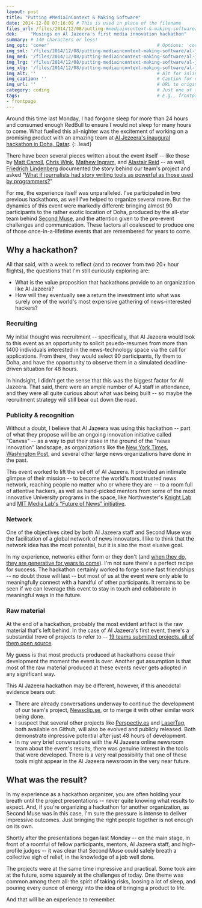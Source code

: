 ```yaml
---
layout: post
title: "Putting #MediaInContext & Making Software"
date: 2014-12-08 07:16:09 # This is used in place of the filename
files_url: /files/2014/12/08/putting-#mediaincontext-&-making-software/
dek:     "Musings on Al Jazeera's first media innovation hackathon"
summary: # 140 characters or less!
img_opt: 'cover'                                        # Options: 'cover' or 'inlne' or 'none'
img_sml: '/files/2014/12/08/putting-mediaincontext-making-software/al-jazeera-sml.jpg'                          # Default on cover or inline
img_med: '/files/2014/12/08/putting-mediaincontext-making-software/al-jazeera-med.jpg'                          # 640x512px cover, inline
img_lrg: '/files/2014/12/08/putting-mediaincontext-making-software/al-jazeera-lrg.jpg'                          # 800x640px cover, inline
img_xlg: '/files/2014/12/08/putting-mediaincontext-making-software/al-jazeera-xlg.jpg'                         # 1200x960px cover only
img_alt: ''                                             # Alt for inline
img_caption: ''                                         # Caption for either
img_url: ''                                             # URL to original image
category: coding                                        # Just one of the 4xCs
tags:                                                   # E.g., frontpage
- frontpage
---
```


Around this time last Monday, I had forgone sleep for more than 24 hours and consumed enough RedBull to ensure I would not sleep for many hours to come. What fuelled this all-nighter was the excitement of working on a promising product with an amazing team at [Al Jezeera's inaugural hackathon in Doha, Qatar][canvas].
{: .lead}

There have been several pieces written about the event itself -- like those by [Matt Carroll][1], [Chris Wink][2], [Mathew Ingram][3], and [Alastair Reid][4] -- as well, [Friedrich Lindenberg](http://pudo.org/about/) documented the story behind our team's project and asked "[What if journalists had story writing tools as powerful as those used by programmers?](http://pudo.org/blog/2014/12/03/newsclipse.html)"

For me, the experience itself was unparalleled. I've participated in two previous hackathons, as well I've helped to organize several more. But the dynamics of this event were markedly different: bringing almost 90 participants to the rather exotic location of Doha, produced by the all-star team behind [Second Muse][secondmuse], and the attention given to the pre-event challenges and communication. These factors all coalesced to produce one of those once-in-a-lifetime events that are remembered for years to come.

## Why a hackathon?

All that said, with a week to reflect (and to recover from two 20+ hour flights), the questions that I'm still curiously exploring are:

* What is the value proposition that hackathons provide to an organization like Al Jazeera? 
* How will they eventually see a return the investment into what was surely one of the world's most expensive gathering of news-interested hackers?

### Recruiting
My initial thought was recruitment -- specifically, that Al Jazeera would look to this event as an opportunity to solicit psuedo-resumes from more than 1400 individuals interested in the news-technology space via the call for applications. From there, they would select 90 participants, fly them to Doha, and have the opportunity to observe them in a simulated deadline-driven situation for 48 hours.

In hindsight, I didn't get the sense that this was the biggest factor for Al Jazeera. That said, there were an ample number of AJ staff in attendance, and they were all quite curious about what was being built -- so maybe the recruitment strategy will still bear out down the road.

### Publicity & recognition
Without a doubt, I believe that Al Jazeera was using this hackathon -- part of what they propose will be an ongoing innovation initiative called "Canvas" -- as a way to put their stake in the ground of the "news innovation" landscape, as organizations like the [New York Times][timesopen], [Washington Post][election], and several other large news organizations have done in the past.

This event worked to lift the veil off of Al Jazeera. It provided an intimate glimpse of their mission -- to become the world's most trusted news network, reaching people no matter who or where they are -- to a room full of attentive hackers, as well as hand-picked mentors from some of the most innovative University programs in the space, like Northwester's [Knight Lab](http://knightlab.northwestern.edu/about/) and [MIT Media Lab's “Future of News” initiative](https://medium.com/@matthewscarroll/new-future-of-news-initiative-at-mit-media-lab-focuses-on-tools-and-techniques-for-newsrooms-4bfc1d4f2c60). 

### Network
One of the objectives cited by both Al Jazeera staff and Second Muse was the facilitation of a global network of news innovators. I like to think that the network idea has the most potential, but it is also the most elusive goal.

In my experience, networks either form or they don't (and [when they do, they are generative for years to come][webofchange]). I'm not sure there's a perfect recipe for success. The hackathon certainly worked to forge some fast friendships -- no doubt those will last -- but most of us at the event were only able to meaningfully connect with a handful of other participants. It remains to be seen if we can leverage this event to stay in touch and collaborate in meaningful ways in the future.

### Raw material
At the end of a hackathon, probably the most evident artifact is the raw material that's left behind. In the case of Al Jazeera's first event, there's a substantial trove of projects to refer to -- [19 teams submitted projects, all of them open source](http://canvas.challengepost.com/submissions).

My guess is that most products produced at hackathons cease their development the moment the event is over. Another gut assumption is that most of the raw material produced at these events never gets adopted in any significant way.

This Al Jazeera hackathon may be different, however, if this anecdotal evidence bears out: 

* There are already conversations underway to continue the development of our team's project, [Newsclip.se][newsclispe], or to merge it with other similar work being done.
* I suspect that several other projects like [Perspectiv.es][perspectives] and [LaserTag][lasertag], both available on Github, will also be evolved and publicly released. Both demonstrate impressive potential after just 48 hours of development.
* In my very brief conversations with the Al Jazeera online newsroom team about the event's results, there was genuine interest in the tools that were developed. There is a very real possibility that one of these tools might appear in the Al Jazeera newsroom in the very near future.

## What was the result?

In my experience as a hackathon organizer, you are often holding your breath until the project presentations -- never quite knowing what results to expect. And, if you're organizing a hackathon for another organization, as Second Muse was in this case, I'm sure the pressure is intense to deliver impressive outcomes. Just bringing the right people together is not enough on its own. 

Shortly after the presentations began last Monday -- on the main stage, in front of a roomful of fellow participants, mentors, Al Jazeera staff, and high-profile judges -- it was clear that Second Muse could safely breath a collective sigh of relief, in the knowledge of a job well done. 

The projects were at the same time impressive and practical. Some took aim at the future, some squarely at the challenges of today. One theme was common among them all: the spirit of taking risks, loosing a lot of sleep, and pouring every ounce of energy into the idea of bringing a product to life.

And that will be an experience to remember.

[newsclispe]: http://canvas.challengepost.com/submissions/30703-newsclip-se
[perspectives]: http://canvas.challengepost.com/submissions/30689-perspectives
[lasertag]: http://canvas.challengepost.com/submissions/30690-lasertag
[webofchange]: http://webofchange.org/
[timesopen]: http://open.blogs.nytimes.com/2011/11/18/timesopen-hack-day-on-saturday-december-3/?_r=0
[election]: http://www.npr.org/blogs/thisisnpr/2012/10/19/162668719/election-apps-and-fun-from-the-2012-election-hackathon 
[canvas]: http://canvas.aljazeera.com/
[secondmuse]: http://secondmuse.com/
[1]: https://medium.com/@matthewscarroll/hacking-with-al-jazeera-looking-for-that-creative-spark-287e974d0501
[2]: http://christopherwink.com/2014/12/02/canvas-aljazeera-hackathon/
[3]: https://gigaom.com/2014/12/03/hacking-media-al-jazeera-hackathon-imagines-the-future-of-news/
[4]: https://www.journalism.co.uk/news/10-great-ideas-from-the-first-canvas-hackathon/s2/a563369/
[5]: http://pudo.org/blog/2014/12/03/newsclipse.html
